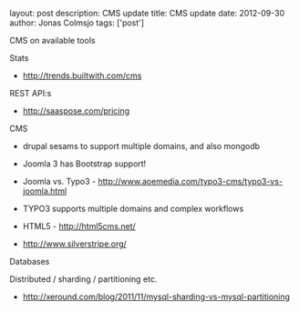 layout: post
description: CMS update
title: CMS update
date: 2012-09-30
author: Jonas Colmsjo
tags: ['post']

CMS on available tools





Stats

* http://trends.builtwith.com/cms


REST API:s

* http://saaspose.com/pricing

CMS

* drupal sesams to support multiple domains, and also mongodb 

* Joomla 3 has Bootstrap support!

* Joomla vs. Typo3 - http://www.aoemedia.com/typo3-cms/typo3-vs-joomla.html
 * TYPO3 supports multiple domains and complex workflows

* HTML5 - http://html5cms.net/
* http://www.silverstripe.org/

Databases

Distributed / sharding / partitioning etc.

* http://xeround.com/blog/2011/11/mysql-sharding-vs-mysql-partitioning



